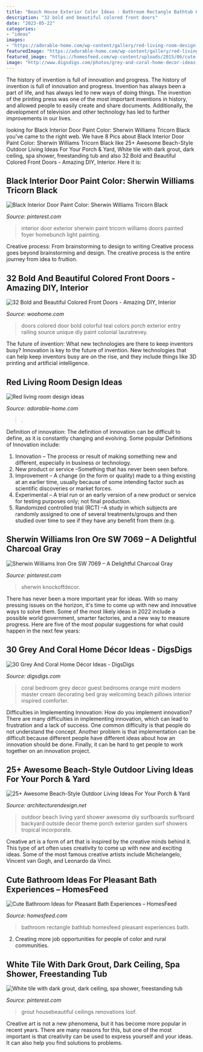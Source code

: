 ```yaml
---
title: "Beach House Exterior Color Ideas : Bathroom Rectangle Bathtub Homesfeed Pleasant Experiences Bath"
description: "32 bold and beautiful colored front doors"
date: "2023-05-22"
categories:
- "ideas"
images:
- "https://adorable-home.com/wp-content/gallery/red-living-room-design-ideas/red-living-room-design-ideas-4.jpg"
featuredImage: "https://adorable-home.com/wp-content/gallery/red-living-room-design-ideas/red-living-room-design-ideas-4.jpg"
featured_image: "https://homesfeed.com/wp-content/uploads/2015/06/cute-bathroom-ideas-with-colorful-mat-and-bathtub-plus-green-wooden-chairs-and-wash-basin-and-rectangle-mirror-and-pink-girly-wallpaper.jpg"
image: "http://www.digsdigs.com/photos/grey-and-coral-home-decor-ideas-30.jpg"
---
```



The history of invention is full of innovation and progress.
The history of invention is full of innovation and progress. Invention has always been a part of life, and has always led to new ways of doing things. The invention of the printing press was one of the most important inventions in history, and allowed people to easily create and share documents. Additionally, the development of television and other technology has led to further improvements in our lives.

	

		
looking for Black Interior Door Paint Color: Sherwin Williams Tricorn Black you've came to the right web. We have 8 Pics about Black Interior Door Paint Color: Sherwin Williams Tricorn Black like 25+ Awesome Beach-Style Outdoor Living Ideas For Your Porch &amp; Yard, White tile with dark grout, dark ceiling, spa shower, freestanding tub and also 32 Bold and Beautiful Colored Front Doors - Amazing DIY, Interior. Here it is:
		
    
## Black Interior Door Paint Color: Sherwin Williams Tricorn Black

<img loading=lazy src="https://i.pinimg.com/736x/f3/6f/e0/f36fe09a4480ff9e0d47304149de98df.jpg" onerror="this.onerror=null;this.src='https://tse1.mm.bing.net/th?id=OIP.mpcguvM0fNcBvdwzXBEEMgHaLH&amp;pid=15.1';" alt="Black Interior Door Paint Color: Sherwin Williams Tricorn Black">

_Source: pinterest.com_

>interior door exterior sherwin paint tricorn williams doors painted foyer homebunch light painting. 

	

Creative process: From brainstorming to design to writing
Creative process goes beyond brainstorming and design. The creative process is the entire journey from idea to fruition.

    
## 32 Bold And Beautiful Colored Front Doors - Amazing DIY, Interior

<img loading=lazy src="https://www.woohome.com/wp-content/uploads/2016/01/colored-front-door-7.jpg" onerror="this.onerror=null;this.src='https://tse4.mm.bing.net/th?id=OIP.E023TVf9B7z5wFUQS8o3IQHaLH&amp;pid=15.1';" alt="32 Bold and Beautiful Colored Front Doors - Amazing DIY, Interior">

_Source: woohome.com_

>doors colored door bold colorful teal colors porch exterior entry railing source unique diy paint colonial lauratrevey. 

	

The future of invention: What new technologies are there to keep inventors busy?
Innovation is key to the future of invention. New technologies that can help keep inventors busy are on the rise, and they include things like 3D printing and artificial intelligence.

    
## Red Living Room Design Ideas

<img loading=lazy src="https://adorable-home.com/wp-content/gallery/red-living-room-design-ideas/red-living-room-design-ideas-4.jpg" onerror="this.onerror=null;this.src='https://tse4.mm.bing.net/th?id=OIP.qEtSGrbQtZdX_manp6MywgHaFj&amp;pid=15.1';" alt="Red living room design ideas">

_Source: adorable-home.com_

>. 

	

Definition of innovation:
The definition of innovation can be difficult to define, as it is constantly changing and evolving. Some popular Definitions of Innovation include:
1. Innovation – The process or result of making something new and different, especially in business or technology.
2. New product or service –Something that has never been seen before.
3. Improvement – A change (in the form or quality) made to a thing existing at an earlier time, usually because of some intending factor such as scientific discoveries or market forces.
4. Experimental – A trial run or an early version of a new product or service for testing purposes only; not final production. 
5. Randomized controlled trial (RCT) –A study in which subjects are randomly assigned to one of several treatments/groups and then studied over time to see if they have any benefit from them (e.g.

    
## Sherwin Williams Iron Ore SW 7069 – A Delightful Charcoal Gray

<img loading=lazy src="https://i.pinimg.com/736x/5c/b3/71/5cb371b284b2f21716092c24aec9abb0.jpg" onerror="this.onerror=null;this.src='https://tse1.mm.bing.net/th?id=OIP._kPc4HqjmfZaU9443KTlTQHaLH&amp;pid=15.1';" alt="Sherwin Williams Iron Ore SW 7069 – A Delightful Charcoal Gray">

_Source: pinterest.com_

>sherwin knockoffdecor. 

	

There has never been a more important year for ideas. With so many pressing issues on the horizon, it's time to come up with new and innovative ways to solve them. Some of the most likely ideas in 2022 include a possible world government, smarter factories, and a new way to measure progress. Here are five of the most popular suggestions for what could happen in the next few years:

    
## 30 Grey And Coral Home Décor Ideas - DigsDigs

<img loading=lazy src="http://www.digsdigs.com/photos/grey-and-coral-home-decor-ideas-30.jpg" onerror="this.onerror=null;this.src='https://tse1.mm.bing.net/th?id=OIP.GI8-xT4laSB8MU6nmwZ7-QHaJ4&amp;pid=15.1';" alt="30 Grey And Coral Home Décor Ideas - DigsDigs">

_Source: digsdigs.com_

>coral bedroom grey decor guest bedrooms orange mint modern master cream decorating bed gray welcoming beach pillows interior inspired comforter. 

	

Difficulties in Implementing Innovation: How do you implement innovation?
There are many difficulties in implementing innovation, which can lead to frustration and a lack of success. One common difficulty is that people do not understand the concept. Another problem is that implementation can be difficult because different people have different ideas about how an innovation should be done. Finally, it can be hard to get people to work together on an innovation project.

    
## 25+ Awesome Beach-Style Outdoor Living Ideas For Your Porch &amp; Yard

<img loading=lazy src="http://cdn.architecturendesign.net/wp-content/uploads/2015/07/AD-Beach-Style-Outdoor-Living-Ideas-17.jpg" onerror="this.onerror=null;this.src='https://tse2.mm.bing.net/th?id=OIP.f4KXxdrTKzKC686p1PpgbAHaJ4&amp;pid=15.1';" alt="25+ Awesome Beach-Style Outdoor Living Ideas For Your Porch &amp; Yard">

_Source: architecturendesign.net_

>outdoor beach living yard shower awesome diy surfboards surfboard backyard outside decor theme porch exterior garden surf showers tropical incorporate. 

	

Creative art is a form of art that is inspired by the creative minds behind it. This type of art often uses creativity to come up with new and exciting ideas. Some of the most famous creative artists include Michelangelo, Vincent van Gogh, and Leonardo da Vinci.

    
## Cute Bathroom Ideas For Pleasant Bath Experiences – HomesFeed

<img loading=lazy src="https://homesfeed.com/wp-content/uploads/2015/06/cute-bathroom-ideas-with-colorful-mat-and-bathtub-plus-green-wooden-chairs-and-wash-basin-and-rectangle-mirror-and-pink-girly-wallpaper.jpg" onerror="this.onerror=null;this.src='https://tse4.mm.bing.net/th?id=OIP.6HYhAudI6QjdksfU01dcCgHaJ4&amp;pid=15.1';" alt="Cute Bathroom Ideas for Pleasant Bath Experiences – HomesFeed">

_Source: homesfeed.com_

>bathroom rectangle bathtub homesfeed pleasant experiences bath. 

	

2. Creating more job opportunities for people of color and rural communities. 

    
## White Tile With Dark Grout, Dark Ceiling, Spa Shower, Freestanding Tub

<img loading=lazy src="https://i.pinimg.com/736x/6c/e2/ac/6ce2ac99342e6779c0ff4beee7defdc0.jpg" onerror="this.onerror=null;this.src='https://tse2.mm.bing.net/th?id=OIP.12u9V81-gnvSUbLyREkGkgHaLH&amp;pid=15.1';" alt="White tile with dark grout, dark ceiling, spa shower, freestanding tub">

_Source: pinterest.com_

>grout housebeautiful ceilings renovations loof. 

	

Creative art is not a new phenomena, but it has become more popular in recent years. There are many reasons for this, but one of the most important is that creativity can be used to express yourself and your ideas. It can also help you find solutions to problems.

